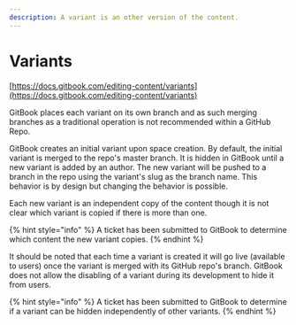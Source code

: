 ```yaml
---
description: A variant is an other version of the content.
---
```


# Variants

[https://docs.gitbook.com/editing-content/variants](https://docs.gitbook.com/editing-content/variants)

GitBook places each variant on its own branch and as such merging branches as a traditional operation is not recommended within a GitHub Repo.

GitBook creates an initial variant upon space creation. By default, the initial variant is merged to the repo's master branch. It is hidden in GitBook until a new variant is added by an author. The new variant will be pushed to a branch in the repo using the variant's slug as the branch name. This behavior is by design but changing the behavior is possible.

Each new variant is an independent copy of the content though it is not clear which variant is copied if there is more than one.

{% hint style="info" %}
A ticket has been submitted to GitBook to determine which content the new variant copies.
{% endhint %}

It should be noted that each time a variant is created it will go live \(available to users\) once the variant is merged with its GitHub repo's branch. GitBook does not allow the disabling of a variant during its development to hide it from users. 

{% hint style="info" %}
A ticket has been submitted to GitBook to determine if a variant can be hidden independently of other variants.
{% endhint %}




